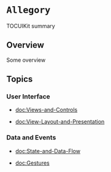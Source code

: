 # ``Allegory``

TOCUIKit summary

## Overview

Some overview

## Topics

### User Interface

- <doc:Views-and-Controls>

- <doc:View-Layout-and-Presentation>

### Data and Events

- <doc:State-and-Data-Flow>

- <doc:Gestures>

